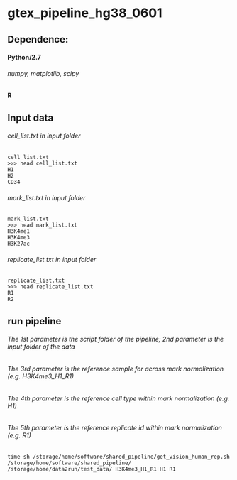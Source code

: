 # gtex_pipeline_hg38_0601

## Dependence:
#### Python/2.7
###### numpy, matplotlib, scipy
#### R



## Input data
###### cell_list.txt in input folder
```
cell_list.txt
>>> head cell_list.txt 
H1
H2
CD34

```

###### mark_list.txt in input folder
```
mark_list.txt
>>> head mark_list.txt 
H3K4me1
H3K4me3
H3K27ac

```

###### replicate_list.txt in input folder
```
replicate_list.txt
>>> head replicate_list.txt 
R1
R2

```

## run pipeline
###### The 1st parameter is the script folder of the pipeline; 2nd parameter is the input folder of the data
###### The 3rd parameter is the reference sample for across mark normalization (e.g. H3K4me3_H1_R1)
###### The 4th parameter is the reference cell type within mark normalization (e.g. H1)
###### The 5th parameter is the reference replicate id within mark normalization (e.g. R1)
```
time sh /storage/home/software/shared_pipeline/get_vision_human_rep.sh /storage/home/software/shared_pipeline/ /storage/home/data2run/test_data/ H3K4me3_H1_R1 H1 R1
```

